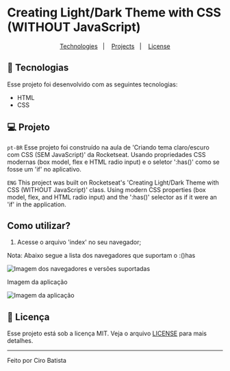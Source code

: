 # Creating Light/Dark Theme with CSS (WITHOUT JavaScript)

<p
align="center">
  <a
  href="#-tecnologias">Technologies</a>&nbsp;&nbsp;&nbsp;|&nbsp;&nbsp;&nbsp;
  <a
  href="#-projeto">Projects</a>&nbsp;&nbsp;&nbsp;|&nbsp;&nbsp;&nbsp;
  <a
  href="#memo-licença">License</a>
</p>

## 🚀 Tecnologias

Esse projeto foi desenvolvido com as seguintes tecnologias:

- HTML
- CSS

## 💻 Projeto

`pt-BR`
Esse projeto foi construído na aula de 'Criando tema claro/escuro com CSS (SEM JavaScript)' da Rocketseat.
Usando propriedades CSS modernas (box model, flex e HTML radio input) e o seletor ':has()' como se fosse um 'if' no aplicativo.

`ENG`
This project was built on Rocketseat's 'Creating Light/Dark Theme with CSS (WITHOUT JavaScript)' class.
Using modern CSS properties (box model, flex, and HTML radio input) and the ':has()' selector as if it were an 'if' in the application.

## Como utilizar?

1. Acesse o arquivo 'index' no seu navegador;

Nota: Abaixo segue a lista dos navegadores que suportam o :()has

<img
src="https://github.com/Ciro-TI-System/ThemeSwitcher-CSS/blob/main/assets/Navegadores%20com%20suporte%20ao%20()%20has%20CSS.jpg"
alt="Imagem dos navegadores e versões suportadas"/>

Imagem da aplicação

<img
src="https://github.com/Ciro-TI-System/ThemeSwitcher-CSS/blob/main/assets/ThemeSwitcher.jpg"
alt="Imagem da aplicação"/>

## :memo: Licença

Esse projeto está sob a licença MIT. Veja o arquivo [LICENSE](.github/LICENSE.md) para mais detalhes.

---

Feito por Ciro Batista
